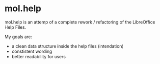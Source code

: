 # mol.help

mol.help is an attemp of a complete rework / refactoring of the LibreOffice Help Files.

My goals are:
* a clean data structure inside the help files (intendation)
* constistent wording
* better readability for users
